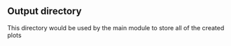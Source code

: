 ## Output directory
This directory would be used by the main module to store all of the created plots